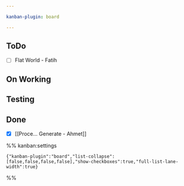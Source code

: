 ```yaml
---

kanban-plugin: board

---
```


## ToDo

- [ ] Flat World - Fatih


## On Working



## Testing



## Done

- [x] [[Proce... Generate - Ahmet]]




%% kanban:settings
```
{"kanban-plugin":"board","list-collapse":[false,false,false,false],"show-checkboxes":true,"full-list-lane-width":true}
```
%%